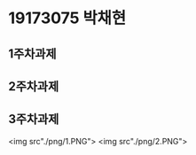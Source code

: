 # 19173075 박채현

## 1주차과제

## 2주차과제

## 3주차과제
   <img src"./png/1.PNG"></img>
   <img src"./png/2.PNG"></img>
